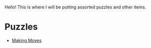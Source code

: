 Hello! This is where I will be putting assorted puzzles and other items.

# Puzzles
- [Making Moves](Puzzles/Making_moves)